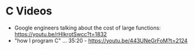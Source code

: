 # C Videos
- Google engineers talking about the cost of large functions: https://youtu.be/rHIkrotSwcc?t=1832
- "how I program C"  ... 35:20 - https://youtu.be/443UNeGrFoM?t=2124
